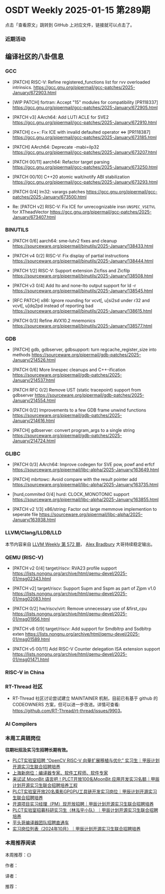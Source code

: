 # OSDT Weekly 2025-01-15 第289期

点击「查看原文」跳转到 GitHub 上对应文件，链接就可以点击了。

### 近期活动

## 编译社区的八卦信息

### GCC

- [PATCH] RISC-V: Refine registered_functions list for rvv overloaded intrinsics.
  https://gcc.gnu.org/pipermail/gcc-patches/2025-January/672903.html

- [WIP PATCH] fortran: Accept "15" modules for compatibility [PR118337]
  https://gcc.gnu.org/pipermail/gcc-patches/2025-January/672905.html

- [PATCH v3] AArch64: Add LUTI ACLE for SVE2
  https://gcc.gnu.org/pipermail/gcc-patches/2025-January/672910.html

- [PATCH] c++: Fix ICE with invalid defaulted operator <=> [PR118387]
  https://gcc.gnu.org/pipermail/gcc-patches/2025-January/673185.html

- [PATCH] AArch64: Deprecate -mabi=ilp32
  https://gcc.gnu.org/pipermail/gcc-patches/2025-January/673207.html

- [PATCH 00/11] aarch64: Refactor target parsing
  https://gcc.gnu.org/pipermail/gcc-patches/2025-January/673250.html

- [PATCH 00/10] C++20 atomic wait/notify ABI stabilization
  https://gcc.gnu.org/pipermail/gcc-patches/2025-January/673293.html

- [PATCH 0/4] lm32: varargs patches
  https://gcc.gnu.org/pipermail/gcc-patches/2025-January/673500.html

- Re: [PATCH v2] RISC-V: Fix ICE for unrecognizable insn `UNSPEC_VSETVL` for XTheadVector
  https://gcc.gnu.org/pipermail/gcc-patches/2025-January/673407.html

### BINUTILS

- [PATCH 0/6] aarch64: sme-lutv2 fixes and cleanup
  https://sourceware.org/pipermail/binutils/2025-January/138433.html

- [PATCH v4 0/2] RISC-V: Fix display of partial instructions
  https://sourceware.org/pipermail/binutils/2025-January/138444.html

- [PATCH 1/2] RISC-V: Support extension Zicfiss and Zicfilp
  https://sourceware.org/pipermail/binutils/2025-January/138508.html

- [PATCH v3 0/4] Add lto and none-lto output support for ld -r
  https://sourceware.org/pipermail/binutils/2025-January/138545.html

- [RFC PATCH] x86: Ignore rounding for vcvt[, u]si2sd under r32 and vcvt[, u]dq2pd instead of reporting bad
  https://sourceware.org/pipermail/binutils/2025-January/138615.html

- [PATCH 0/3] Refine AVX10.2 mnemonics
  https://sourceware.org/pipermail/binutils/2025-January/138577.html

### GDB

- [PATCH] gdb, gdbserver, gdbsupport: turn regcache_register_size into methods
  https://sourceware.org/pipermail/gdb-patches/2025-January/214526.html

- [PATCH 0/6] More linespec cleanups and C++-ification
  https://sourceware.org/pipermail/gdb-patches/2025-January/214537.html

- [PATCH RFC 0/2] Remove UST (static tracepoint) support from gdbserver
  https://sourceware.org/pipermail/gdb-patches/2025-January/214554.html

- [PATCH 0/2] Improvements to a few GDB frame unwind functions
  https://sourceware.org/pipermail/gdb-patches/2025-January/214616.html

- [PATCH] gdbserver: convert program_args to a single string
  https://sourceware.org/pipermail/gdb-patches/2025-January/214724.html

### GLIBC

- [PATCH 0/3] AArch64: Improve codegen for SVE pow, powf and erfcf
  https://sourceware.org/pipermail/libc-alpha/2025-January/163649.html

- [PATCH] mbrtowc: Avoid compare with the result pointer add
  https://sourceware.org/pipermail/libc-alpha/2025-January/163735.html

- [hurd,commited 0/4] hurd: CLOCK_MONOTONIC support
  https://sourceware.org/pipermail/libc-alpha/2025-January/163855.html

- [PATCH v2 1/3] x86/string: Factor out large memmove implemention to seperate file
  https://sourceware.org/pipermail/libc-alpha/2025-January/163938.html

### LLVM/Clang/LLDB/LLD

本节内容来自 [LLVM Weekly 第 572 期](http://llvmweekly.org/issue/572)，
[Alex Bradbury](https://www.linkedin.com/in/alex-bradbury/) 大哥持续稳定输出。

### QEMU (RISC-V)

- [PATCH v2 0/4] target/riscv: RVA23 profile support
  https://lists.nongnu.org/archive/html/qemu-devel/2025-01/msg02343.html

- [PATCH v2] target/riscv: Support Supm and Sspm as part of Zjpm v1.0
  https://lists.nongnu.org/archive/html/qemu-devel/2025-01/msg02083.html

- [PATCH 0/2] hw/riscv/virt: Remove unnecessary use of &first_cpu
  https://lists.nongnu.org/archive/html/qemu-devel/2025-01/msg01956.html

- [PATCH v8 0/9] target/riscv: Add support for Smdbltrp and Ssdbltrp exten
  https://lists.nongnu.org/archive/html/qemu-devel/2025-01/msg01589.html

- [PATCH v5 00/11] Add RISC-V Counter delegation ISA extension support
  https://lists.nongnu.org/archive/html/qemu-devel/2025-01/msg01471.html

### RISC-V in China

### RT-Thread 社区

- RT-Thread 社区讨论尝试建立 MAINTAINER 机制，目前已有基于 github 的 CODEOWNERS 方案，但可以进一步改进。详情可查看: <https://github.com/RT-Thread/rt-thread/issues/9903>。

### AI Compilers

### 本周工具链岗位

**往期社招及实习生招聘长期有效。**

- [PLCT实验室招聘 “OpenCV RISC-V 向量扩展移植与优化” 实习生｜甲辰计划开源实习生联合招聘培养](https://mp.weixin.qq.com/s/NSFIlymcfe_gJBmJXK0Zng)
- [上海新岗位：编译器专家、软件工程师、软件专家](https://mp.weixin.qq.com/s/pX2R3znrPCxdsOLVg9YVXA)
- [来试试 MoonBit 语言吧！PLCT开放100名MoonBit 应用开发实习名额｜甲辰计划开源实习生联合招聘培养工程](https://mp.weixin.qq.com/s/VUwXNvYzharpK6Aou4hssw)
- [PLCT实验室开放20名乘影GPGPU工具链开发实习岗位｜甲辰计划开源实习生联合招聘培养](https://mp.weixin.qq.com/s/DalDbZYiP2IFALvB2Wwb6w)
- [开源项目实习经理（PM）现开放招聘｜甲辰计划开源实习生联合招聘培养](https://mp.weixin.qq.com/s/9uIxvaMOVjsbcGjHbidvgg)
- [PLCT实验室招募科研实习生（林泓宇小队）｜甲辰计划开源实习生联合招聘培养](https://mp.weixin.qq.com/s/8XtWlfBF9RxUoUCHskQpPw)
- [平头哥编译器团队招聘直通车](https://mp.weixin.qq.com/s/fRFWolihmi05hTuBvI8u2g)
- [实习岗位列表（2024年10月）｜甲辰计划开源实习生联合招聘培养](https://mp.weixin.qq.com/s/UCcsvhw6Kxw3EQOd0JVlUg)

### 本周推荐阅读

本周推荐：《》

作者：

译者：

推荐：

